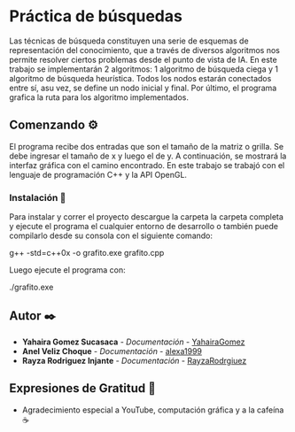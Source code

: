 # Práctica de búsquedas
Las técnicas de búsqueda constituyen una serie de esquemas de representación del conocimiento, que a través de diversos algoritmos nos permite resolver ciertos problemas desde el punto de vista de IA.
En este trabajo se implementarán 2 algoritmos: 1 algoritmo de búsqueda ciega y 1 algoritmo de búsqueda heurística. Todos los nodos estarán conectados entre sí, asu vez, se define un nodo inicial y final. Por último, el programa grafica la ruta para los algoritmo implementados.

## Comenzando ⚙️
El programa recibe dos entradas que son el tamaño de la matriz o grilla. Se debe ingresar el tamaño de x y luego el de y. A continuación, se mostrará la interfaz gráfica con el camino encontrado.
En este trabajo se trabajó con el lenguaje de programación C++ y la API OpenGL.

### Instalación 🔧
Para instalar y correr el proyecto descargue la carpeta la carpeta completa y ejecute el programa el cualquier entorno de desarrollo o también puede compilarlo desde su consola con el siguiente comando:

g++ -std=c++0x -o grafito.exe grafito.cpp 

Luego ejecute el programa con:

./grafito.exe

## Autor ✒️

* **Yahaira Gomez Sucasaca** - *Documentación* - [YahairaGomez](https://github.com/YahairaGomez)
* **Anel Veliz Choque** - *Documentación* - [alexa1999](https://github.com/alexa1999)
* **Rayza Rodriguez Injante** - *Documentación* - [RayzaRodrgiuez](https://github.com/RayzaRodrgiuez)

## Expresiones de Gratitud 🎁

* Agradecimiento especial a YouTube, computación gráfica y a la cafeína ☕
